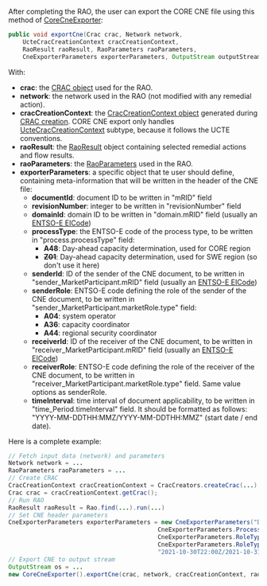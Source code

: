 After completing the RAO, the user can export the CORE CNE file using this method of [CoreCneExporter](https://github.com/powsybl/powsybl-open-rao/blob/main/data/result-exporter/core-cne-exporter/src/main/java/com/powsybl/openrao/data/corecneexporter/CoreCneExporter.java):

~~~java
public void exportCne(Crac crac, Network network,
    UcteCracCreationContext cracCreationContext,
    RaoResult raoResult, RaoParameters raoParameters,
    CneExporterParameters exporterParameters, OutputStream outputStream)
~~~

With:
- **crac**: the [CRAC object](/input-data/crac/json.md) used for the RAO.
- **network**: the network used in the RAO (not modified with any remedial action).
- **cracCreationContext**: the [CracCreationContext object](/input-data/crac/creation-context.md) generated during 
  [CRAC creation](/input-data/crac/import.md). CORE CNE export only handles [UcteCracCreationContext](/input-data/crac/creation-context.md#ucte-implementation) 
  subtype, because it follows the UCTE conventions.
- **raoResult**: the [RaoResult](/output-data/rao-result.md) object containing selected remedial actions and flow 
  results.
- **raoParameters**: the [RaoParameters](/parameters.md) used in the RAO.
- **exporterParameters**: a specific object that te user should define, containing meta-information that will be written 
  in the header of the CNE file:
  - **documentId**: document ID to be written in "mRID" field
  - **revisionNumber**: integer to be written in "revisionNumber" field
  - **domainId**: domain ID to be written in "domain.mRID" field (usually an [ENTSO-E EICode](https://www.entsoe.eu/data/energy-identification-codes-eic/))
  - **processType**: the ENTSO-E code of the process type, to be written in "process.processType" field:
    - **A48**: Day-ahead capacity determination, used for CORE region
    - ~~**Z01**~~: Day-ahead capacity determination, used for SWE  region (so don't use it here)
  - **senderId**: ID of the sender of the CNE document, to be written in "sender_MarketParticipant.mRID" field 
    (usually an [ENTSO-E EICode](https://www.entsoe.eu/data/energy-identification-codes-eic/))
  - **senderRole**: ENTSO-E code defining the role of the sender of the CNE document, to be written in 
    "sender_MarketParticipant.marketRole.type" field:
    - **A04**: system operator
    - **A36**: capacity coordinator
    - **A44**: regional security coordinator
  - **receiverId**: ID of the receiver of the CNE document, to be written in "receiver_MarketParticipant.mRID" field 
    (usually an [ENTSO-E EICode](https://www.entsoe.eu/data/energy-identification-codes-eic/))
  - **receiverRole**: ENTSO-E code defining the role of the receiver of the CNE document, to be written in
    "receiver_MarketParticipant.marketRole.type" field. Same value options as senderRole.
  - **timeInterval**: time interval of document applicability, to be written in "time_Period.timeInterval" field. It should 
    be formatted as follows: "YYYY-MM-DDTHH:MMZ/YYYY-MM-DDTHH:MMZ" (start date / end date).

Here is a complete example:

~~~java
// Fetch input data (network) and parameters
Network network = ...
RaoParameters raoParameters = ...
// Create CRAC
CracCreationContext cracCreationContext = CracCreators.createCrac(...);
Crac crac = cracCreationContext.getCrac();
// Run RAO
RaoResult raoResult = Rao.find(...).run(...)
// Set CNE header parameters
CneExporterParameters exporterParameters = new CneExporterParameters("DOCUMENT_ID", 1, "DOMAIN_ID", 
                                          CneExporterParameters.ProcessType.DAY_AHEAD_CC, "SENDER_ID", 
                                          CneExporterParameters.RoleType.REGIONAL_SECURITY_COORDINATOR, "RECEIVER_ID", 
                                          CneExporterParameters.RoleType.CAPACITY_COORDINATOR, 
                                          "2021-10-30T22:00Z/2021-10-31T23:00Z");
// Export CNE to output stream
OutputStream os = ...
new CoreCneExporter().exportCne(crac, network, cracCreationContext, raoResult, raoParameters, exporterParameters, os); 
~~~
